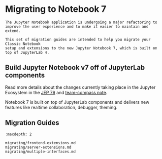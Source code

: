# Migrating to Notebook 7

```{warning}
The Jupyter Notebook application is undergoing a major refactoring to
improve the user experience and to make it easier to maintain and extend.

This set of migration guides are intended to help you migrate your Classic Notebook
setup and extensions to the new Jupyter Notebook 7, which is built on top of JupyterLab 4.
```

## Build Jupyter Notebook v7 off of JupyterLab components

Read more details about the changes currently taking place in the
Jupyter Ecosystem in the [JEP 79] and [team-compass note].

Notebook 7 is built on top of JupyterLab components and delivers new features
like realtime collaboration, debugger, theming.

## Migration Guides

```{toctree}
:maxdepth: 2

migrating/frontend-extensions.md
migrating/server-extensions.md
migrating/multiple-interfaces.md
```

[jep 79]: https://jupyter.org/enhancement-proposals/79-notebook-v7/notebook-v7.html
[team-compass note]: https://github.com/jupyter/notebook-team-compass/issues/5#issuecomment-1085254000
